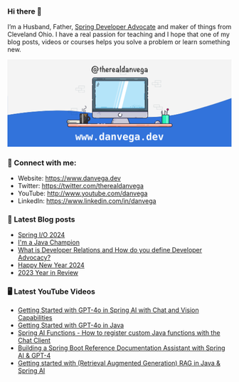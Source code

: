 ### Hi there 👋

I’m a Husband, Father, [Spring Developer Advocate](https://tanzu.vmware.com/developer/advocates/) and maker of things from Cleveland Ohio. I have a real passion for teaching and I hope that one of my blog posts, videos or courses helps you solve a problem or learn something new.

![Profile Header](./github_profile_header.png)

### 🤝 Connect with me:

- Website: https://www.danvega.dev
- Twitter: https://twitter.com/therealdanvega
- YouTube: http://www.youtube.com/danvega
- LinkedIn: https://www.linkedin.com/in/danvega

### 📝 Latest Blog posts

<!-- BLOG-POST-LIST:START -->
- [Spring I/O 2024](/blog/2024/06/03/spring-io-2024)
- [I&#39;m a Java Champion](/blog/2024/01/21/java-champion)
- [What is Developer Relations and How do you define Developer Advocacy?](/blog/2024/01/15/developer-advocate)
- [Happy New Year 2024](/blog/2024/01/01/happy-new-year-2024)
- [2023 Year in Review](/blog/2023/12/30/2023-year-in-review)
<!-- BLOG-POST-LIST:END -->

### 🖥 Latest YouTube Videos

<!-- YOUTUBE:START -->
- [Getting Started with GPT-4o in Spring AI with Chat and Vision Capabilities](https://www.youtube.com/watch?v=y90CkHvDGls)
- [Getting Started with GPT-4o in Java](https://www.youtube.com/watch?v=EDJLHWcFvpQ)
- [Spring AI Functions - How to register custom Java functions with the Chat Client](https://www.youtube.com/watch?v=n7IvE1VSbvI)
- [Building a Spring Boot Reference Documentation Assistant with Spring AI &amp; GPT-4](https://www.youtube.com/watch?v=ZoPVGrB8iHU)
- [Getting started with &lpar;Retrieval Augmented Generation&rpar; RAG in Java &amp; Spring AI](https://www.youtube.com/watch?v=4-rG2qsTrAs)
<!-- YOUTUBE:END -->
